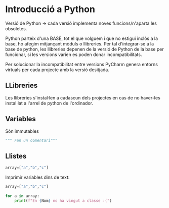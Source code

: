 # Introducció a Python

Versió de Python -> cada versió implementa noves funcions/n'aparta les obsoletes.

Python parteix d'una BASE, tot el que volguem i que no estigui inclòs a la base, ho afegim mitjançant mòduls o llibreries. Per tal d'integrar-se a la base de python, les llibreries depenen de la versió de Python de la base per funcionar, si les versions varien es poden donar incompatibilitats.

Per solucionar la incompatibilitat entre versions PyCharm genera entorns virtuals per cada projecte amb la versió desitjada.

## LLibreries

Les llibreries s'instal·len a cadascun dels projectes en cas de no haver-les instal·lat a l'arrel de python de l'ordinador.

## Variables

Són immutables

````python
""" Fan un comentari"""
````
## Llistes

```Python
array=["a","b","c"]
````

Imprimir variables dins de text:

```python
array=["a","b","c"]  
  
for a in array:  
    print(f"En {Nom} no ha vingut a classe :(")
```

